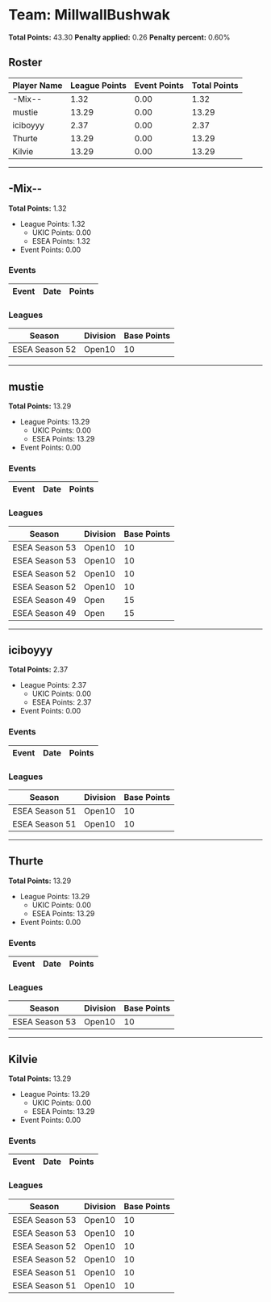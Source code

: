 # Team: MillwallBushwak

**Total Points:** 43.30
**Penalty applied:** 0.26
**Penalty percent:** 0.60%

## Roster
| Player Name | League Points | Event Points | Total Points |
|-------------|--------------|--------------|-------------|
| -Mix-- | 1.32 | 0.00 | 1.32 |
| mustie | 13.29 | 0.00 | 13.29 |
| iciboyyy | 2.37 | 0.00 | 2.37 |
| Thurte | 13.29 | 0.00 | 13.29 |
| Kilvie | 13.29 | 0.00 | 13.29 |

---

## -Mix--

**Total Points:** 1.32

- League Points: 1.32
  - UKIC Points: 0.00
  - ESEA Points: 1.32
- Event Points: 0.00

### Events
| Event | Date | Points |
|-------|------|--------|
### Leagues
| Season | Division | Base Points |
|--------|----------|-------------|
| ESEA Season 52 | Open10 | 10 |
---

## mustie

**Total Points:** 13.29

- League Points: 13.29
  - UKIC Points: 0.00
  - ESEA Points: 13.29
- Event Points: 0.00

### Events
| Event | Date | Points |
|-------|------|--------|
### Leagues
| Season | Division | Base Points |
|--------|----------|-------------|
| ESEA Season 53 | Open10 | 10 |
| ESEA Season 53 | Open10 | 10 |
| ESEA Season 52 | Open10 | 10 |
| ESEA Season 52 | Open10 | 10 |
| ESEA Season 49 | Open | 15 |
| ESEA Season 49 | Open | 15 |
---

## iciboyyy

**Total Points:** 2.37

- League Points: 2.37
  - UKIC Points: 0.00
  - ESEA Points: 2.37
- Event Points: 0.00

### Events
| Event | Date | Points |
|-------|------|--------|
### Leagues
| Season | Division | Base Points |
|--------|----------|-------------|
| ESEA Season 51 | Open10 | 10 |
| ESEA Season 51 | Open10 | 10 |
---

## Thurte

**Total Points:** 13.29

- League Points: 13.29
  - UKIC Points: 0.00
  - ESEA Points: 13.29
- Event Points: 0.00

### Events
| Event | Date | Points |
|-------|------|--------|
### Leagues
| Season | Division | Base Points |
|--------|----------|-------------|
| ESEA Season 53 | Open10 | 10 |
---

## Kilvie

**Total Points:** 13.29

- League Points: 13.29
  - UKIC Points: 0.00
  - ESEA Points: 13.29
- Event Points: 0.00

### Events
| Event | Date | Points |
|-------|------|--------|
### Leagues
| Season | Division | Base Points |
|--------|----------|-------------|
| ESEA Season 53 | Open10 | 10 |
| ESEA Season 53 | Open10 | 10 |
| ESEA Season 52 | Open10 | 10 |
| ESEA Season 52 | Open10 | 10 |
| ESEA Season 51 | Open10 | 10 |
| ESEA Season 51 | Open10 | 10 |